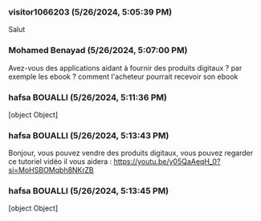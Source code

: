 ### visitor1066203 (5/26/2024, 5:05:39 PM)

Salut

### Mohamed Benayad (5/26/2024, 5:07:00 PM)

Avez-vous des applications aidant à fournir des produits digitaux ? par exemple les ebook ? comment l'acheteur pourrait recevoir son ebook

### hafsa BOUALLI (5/26/2024, 5:11:36 PM)

[object Object]

### hafsa BOUALLI (5/26/2024, 5:13:43 PM)

Bonjour, 
vous pouvez vendre des produits digitaux, vous pouvez regarder ce tutoriel vidéo il vous aidera  : https://youtu.be/y05QaAeqH_0?si=MoHSBOMqbh8NKrZB

### hafsa BOUALLI (5/26/2024, 5:13:45 PM)

[object Object]
